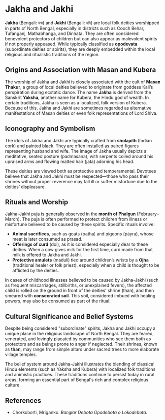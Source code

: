 

# **Jakha and Jakhi**

**Jakha** (Bengali: যখা) and **Jakhi** (Bengali: যখি) are local folk deities worshipped in parts of North Bengal, especially in districts such as Cooch Behar, Tufanganj, Mathabhanga, and Dinhata. They are often considered benevolent protectors of children but can also appear as malevolent spirits if not properly appeased. While typically classified as **opodevata** (subordinate deities or spirits), they are deeply embedded within the local religious and ritualistic traditions of the region.

## **Origins and Association with Masan and Kubera**

The worship of Jakha and Jakhi is closely associated with the cult of **Masan Thakur**, a group of local deities believed to originate from goddess Kali’s perspiration during ecstatic dance. The name **Jakha** is derived from the Sanskrit **Yaksha**, another name for Kubera, the Hindu god of wealth. In certain traditions, Jakha is seen as a localized, folk version of Kubera. Because of this, Jakha and Jakhi are sometimes regarded as alternative manifestations of Masan deities or even folk representations of Lord Shiva.

## **Iconography and Symbolism**

The idols of Jakha and Jakhi are typically crafted from **sholapith** (Indian cork) and painted black. They are often installed as paired figures representing husband and wife. The image of Jakha usually depicts a meditative, seated posture (padmasana), with serpents coiled around his upraised arms and flowing matted hair (jata) adorning his head.

These deities are viewed both as protective and temperamental. Devotees believe that Jakha and Jakhi must be respected—those who pass their shrines without proper reverence may fall ill or suffer misfortune due to the deities’ displeasure.

## **Rituals and Worship**

Jakha-Jakhi puja is generally observed in the **month of Phalgun** (February–March). The puja is often performed to protect children from illness or misfortune believed to be caused by these spirits. Specific rituals involve:

* **Animal sacrifices**, such as goats (patha) and pigeons (pāyra), whose meat is later consumed as prasad.
* **Offerings of curd** (doi), as it is considered especially dear to these deities. When a cow gives milk for the first time, curd made from that milk is offered to Jakha and Jakhi.
* **Protective amulets** (maduli) tied around children’s wrists by a **Ojha** (traditional healer or folk priest), especially when a child is thought to be afflicted by the deities.

In cases of childhood illnesses believed to be caused by Jakha-Jakhi (such as frequent miscarriages, stillbirths, or unexplained fevers), the affected child is rolled on the ground in front of the deities' shrine (than), and then smeared with **consecrated soil**. This soil, considered imbued with healing powers, may also be consumed as part of the ritual.

## **Cultural Significance and Belief Systems**

Despite being considered "subordinate" spirits, Jakha and Jakhi occupy a unique place in the religious landscape of North Bengal. They are feared, venerated, and lovingly placated by communities who see them both as protectors and as beings prone to anger if neglected. Their shrines, known as **than**, may range from simple altars under sacred trees to more elaborate village temples.

The belief system around Jakha-Jakhi illustrates the blending of classical Hindu elements (such as Yaksha and Kubera) with localized folk traditions and animistic practices. These traditions continue to persist today in rural areas, forming an essential part of Bengal's rich and complex religious culture.


## References

- Chorkoborti, Mriganko. *Banglar Debota Opodebota o Lokodebota*.